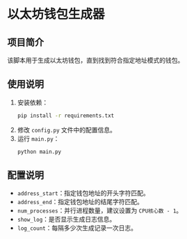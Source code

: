# 以太坊钱包生成器

## 项目简介
该脚本用于生成以太坊钱包，直到找到符合指定地址模式的钱包。

## 使用说明
1. 安装依赖：
   ```bash
   pip install -r requirements.txt
   ```
2. 修改 `config.py` 文件中的配置信息。
3. 运行 `main.py`：
   ```bash
   python main.py
   ```

## 配置说明
- `address_start`：指定钱包地址的开头字符匹配。
- `address_end`：指定钱包地址的结尾字符匹配。
- `num_processes`：并行进程数量，建议设置为 `CPU核心数 - 1`。
- `show_log`：是否显示生成日志信息。
- `log_count`：每隔多少次生成记录一次日志。
